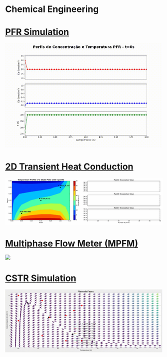 # Chemical Engineering

# [PFR Simulation](https://github.com/EduardoPach/Chemical_Engineering/blob/main/PFR/PFR_Model_and_Simulation.ipynb) 

![](PFR/Perfis.gif)

# [2D Transient Heat Conduction](https://github.com/EduardoPach/Chemical_Engineering/blob/main/2D_Heat_Condutction/Dynamic_2D_Conduction_Simulation.ipynb)

![](2D_Heat_Condutction/Mesh-Convergence.gif)

# [Multiphase Flow Meter (MPFM)](https://github.com/EduardoPach/Chemical_Engineering/tree/main/Multiphase_Flow_Meter)
![](Multiphase_Flow_Meter/Images/slug.gif)

# [CSTR Simulation](https://github.com/EduardoPach/Chemical_Engineering/blob/main/CSTR/CSTR_Simulation.ipynb)

![](CSTR/phase_plane_animation.gif)
